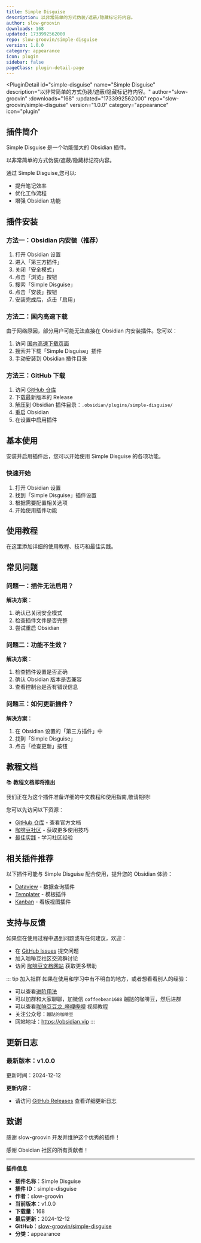 ```yaml
---
title: Simple Disguise
description: 以非常简单的方式伪装/遮蔽/隐藏标记符内容。
author: slow-groovin
downloads: 168
updated: 1733992562000
repo: slow-groovin/simple-disguise
version: 1.0.0
category: appearance
icon: plugin
sidebar: false
pageClass: plugin-detail-page
---
```


<PluginDetail
  id="simple-disguise"
  name="Simple Disguise"
  description="以非常简单的方式伪装/遮蔽/隐藏标记符内容。"
  author="slow-groovin"
  :downloads="168"
  :updated="1733992562000"
  repo="slow-groovin/simple-disguise"
  version="1.0.0"
  category="appearance"
  icon="plugin"
>

<!-- AUTO_GENERATED_START -->
## 插件简介

Simple Disguise 是一个功能强大的 Obsidian 插件。

以非常简单的方式伪装/遮蔽/隐藏标记符内容。

通过 Simple Disguise,您可以:

- 提升笔记效率
- 优化工作流程
- 增强 Obsidian 功能

<!-- AUTO_GENERATED_END -->

<!-- AUTO_GENERATED_START -->
## 插件安装

### 方法一：Obsidian 内安装（推荐）

1. 打开 Obsidian 设置
2. 进入「第三方插件」
3. 关闭「安全模式」
4. 点击「浏览」按钮
5. 搜索「Simple Disguise」
6. 点击「安装」按钮
7. 安装完成后，点击「启用」

### 方法二：国内高速下载

由于网络原因，部分用户可能无法直接在 Obsidian 内安装插件。您可以：

1. 访问 [国内高速下载页面](/zh/documentation/obsidian-plugins-download.html)
2. 搜索并下载「Simple Disguise」插件
3. 手动安装到 Obsidian 插件目录

### 方法三：GitHub 下载

1. 访问 [GitHub 仓库](https://github.com/slow-groovin/simple-disguise)
2. 下载最新版本的 Release
3. 解压到 Obsidian 插件目录：`.obsidian/plugins/simple-disguise/`
4. 重启 Obsidian
5. 在设置中启用插件

## 基本使用

安装并启用插件后，您可以开始使用 Simple Disguise 的各项功能。

### 快速开始

1. 打开 Obsidian 设置
2. 找到「Simple Disguise」插件设置
3. 根据需要配置相关选项
4. 开始使用插件功能

<!-- AUTO_GENERATED_END -->

<!-- CUSTOM_CONTENT_START:tutorial -->
## 使用教程

在这里添加详细的使用教程、技巧和最佳实践。

<!-- CUSTOM_CONTENT_END:tutorial -->

<!-- SHARED_CONTENT_START -->
## 常见问题

### 问题一：插件无法启用？

**解决方案**：
1. 确认已关闭安全模式
2. 检查插件文件是否完整
3. 尝试重启 Obsidian

### 问题二：功能不生效？

**解决方案**：
1. 检查插件设置是否正确
2. 确认 Obsidian 版本是否兼容
3. 查看控制台是否有错误信息

### 问题三：如何更新插件？

**解决方案**：
1. 在 Obsidian 设置的「第三方插件」中
2. 找到「Simple Disguise」
3. 点击「检查更新」按钮

## 教程文档

📚 **教程文档即将推出**

我们正在为这个插件准备详细的中文教程和使用指南,敬请期待!

您可以先访问以下资源：
- [GitHub 仓库](https://github.com/slow-groovin/simple-disguise) - 查看官方文档
- [咖啡豆社区](/zh/bases/) - 获取更多使用技巧
- [最佳实践](/zh/best-practices/) - 学习社区经验

## 相关插件推荐

以下插件可能与 Simple Disguise 配合使用，提升您的 Obsidian 体验：

- [Dataview](/zh/plugins/dataview.html) - 数据查询插件
- [Templater](/zh/plugins/templater-obsidian.html) - 模板插件
- [Kanban](/zh/plugins/obsidian-kanban.html) - 看板视图插件

## 支持与反馈

如果您在使用过程中遇到问题或有任何建议，欢迎：

- 在 [GitHub Issues](https://github.com/slow-groovin/simple-disguise/issues) 提交问题
- 加入咖啡豆社区交流群讨论
- 访问 [咖啡豆文档网站](https://obsidian.vip) 获取更多帮助

::: tip 加入社群
如果在使用和学习中有不明白的地方，或者想看看别人的经验：
- 可以查看[进阶用法](/zh/advanced)
- 可以加群和大家聊聊，加微信 `coffeebean1688` 蹦跶的咖啡豆，然后进群
- 可以查看[咖啡豆豆龙_哔哩哔哩](https://space.bilibili.com/618777356) 视频教程
- 关注公众号：`蹦跶的咖啡豆`
- 网站地址：https://obsidian.vip
:::
<!-- SHARED_CONTENT_END -->

<!-- AUTO_GENERATED_START -->
## 更新日志

### 最新版本：v1.0.0

更新时间：2024-12-12

**更新内容**：
- 请访问 [GitHub Releases](https://github.com/slow-groovin/simple-disguise/releases) 查看详细更新日志

## 致谢

感谢 slow-groovin 开发并维护这个优秀的插件！

感谢 Obsidian 社区的所有贡献者！

---

**插件信息**
- **插件名称**：Simple Disguise
- **插件 ID**：simple-disguise
- **作者**：slow-groovin
- **当前版本**：v1.0.0
- **下载量**：168
- **最后更新**：2024-12-12
- **GitHub**：[slow-groovin/simple-disguise](https://github.com/slow-groovin/simple-disguise)
- **分类**：appearance
<!-- AUTO_GENERATED_END -->

</PluginDetail>

